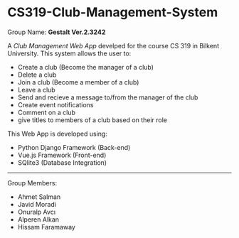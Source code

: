 # CS319-Club-Management-System
Group Name: **Gestalt Ver.2.3242**

A _Club Management Web App_ develped for the course CS 319 in Bilkent University.
This system allows the user to:
  - Create a club (Become the manager of a club)
  - Delete a club
  - Join a club (Become a member of a club)
  - Leave a club
  - Send and recieve a message to/from the manager of the club
  - Create event notifications
  - Comment on a club
  - give titles to members of a club based on their role

This Web App is developed using:
  - Python Django Framework (Back-end)
  - Vue.js Framework (Front-end)
  - SQlite3 (Database Integration) 

----------------------------------------------------

Group Members:
  - Ahmet Salman
  - Javid Moradi
  - Onuralp Avcı
  - Alperen Alkan 
  - Hissam Faramaway
